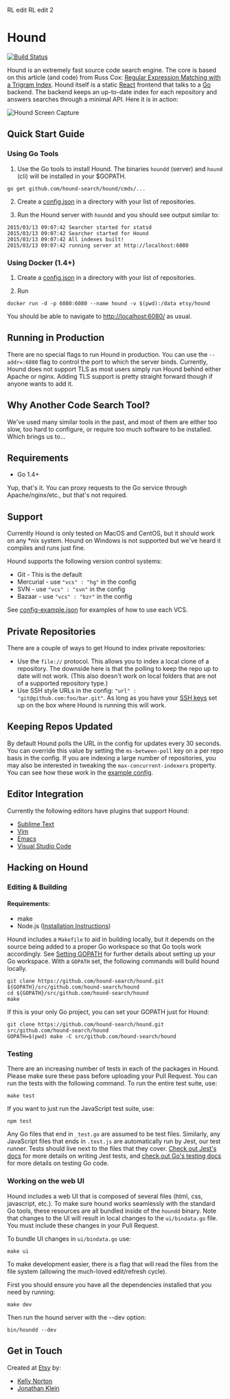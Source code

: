 RL edit
RL edit 2

# Hound

[![Build Status](https://travis-ci.org/hound-search/hound.svg?branch=master)](https://travis-ci.org/hound-search/hound) 

Hound is an extremely fast source code search engine. The core is based on this article (and code) from Russ Cox:
[Regular Expression Matching with a Trigram Index](http://swtch.com/~rsc/regexp/regexp4.html). Hound itself is a static
[React](http://facebook.github.io/react/) frontend that talks to a [Go](http://golang.org/) backend. The backend keeps an up-to-date index for each repository and answers searches through a minimal API. Here it is in action:

![Hound Screen Capture](screen_capture.gif)

## Quick Start Guide

### Using Go Tools

1. Use the Go tools to install Hound. The binaries `houndd` (server) and `hound` (cli) will be installed in your $GOPATH.

```
go get github.com/hound-search/hound/cmds/...
```

2. Create a [config.json](config-example.json) in a directory with your list of repositories.

3. Run the Hound server with `houndd` and you should see output similar to:
```
2015/03/13 09:07:42 Searcher started for statsd
2015/03/13 09:07:42 Searcher started for Hound
2015/03/13 09:07:42 All indexes built!
2015/03/13 09:07:42 running server at http://localhost:6080
```

### Using Docker (1.4+)

1. Create a [config.json](config-example.json) in a directory with your list of repositories.

2. Run 
```
docker run -d -p 6080:6080 --name hound -v $(pwd):/data etsy/hound
```

You should be able to navigate to [http://localhost:6080/](http://localhost:6080/) as usual.


## Running in Production

There are no special flags to run Hound in production. You can use the `--addr=:6880` flag to control the port to which the server binds. Currently, Hound does not support TLS as most users simply run Hound behind either Apache or nginx. Adding TLS support is pretty straight forward though if anyone wants to add it.

## Why Another Code Search Tool?

We've used many similar tools in the past, and most of them are either too slow, too hard to configure, or require too much software to be installed.
Which brings us to...

## Requirements
* Go 1.4+

Yup, that's it. You can proxy requests to the Go service through Apache/nginx/etc., but that's not required.


## Support

Currently Hound is only tested on MacOS and CentOS, but it should work on any *nix system. Hound on Windows is not supported but we've heard it compiles and runs just fine.

Hound supports the following version control systems: 

* Git - This is the default
* Mercurial - use `"vcs" : "hg"` in the config
* SVN - use `"vcs" : "svn"` in the config
* Bazaar - use `"vcs" : "bzr"` in the config

See [config-example.json](config-example.json) for examples of how to use each VCS.

## Private Repositories

There are a couple of ways to get Hound to index private repositories:

* Use the `file://` protocol. This allows you to index a local clone of a repository. The downside here is that the polling to keep the repo up to date will
not work. (This also doesn't work on local folders that are not of a supported repository type.)
* Use SSH style URLs in the config: `"url" : "git@github.com:foo/bar.git"`. As long as you have your 
[SSH keys](https://help.github.com/articles/generating-ssh-keys/) set up on the box where Hound is running this will work.

## Keeping Repos Updated

By default Hound polls the URL in the config for updates every 30 seconds. You can override this value by setting the `ms-between-poll` key on a per repo basis in the config. If you are indexing a large number of repositories, you may also be interested in tweaking the `max-concurrent-indexers` property. You can see how these work in the [example config](config-example.json). 

## Editor Integration

Currently the following editors have plugins that support Hound:

* [Sublime Text](https://github.com/bgreenlee/SublimeHound)
* [Vim](https://github.com/urthbound/hound.vim)
* [Emacs](https://github.com/ryoung786/hound.el)
* [Visual Studio Code](https://github.com/sjzext/vscode-hound)

## Hacking on Hound

### Editing & Building

#### Requirements:
 * make
 * Node.js ([Installation Instructions](https://github.com/joyent/node/wiki/Installing-Node.js-via-package-manager))

Hound includes a `Makefile` to aid in building locally, but it depends on the source being added to a proper Go workspace so that
Go tools work accordingly. See [Setting GOPATH](https://github.com/golang/go/wiki/SettingGOPATH) for further details about setting
up your Go workspace. With a `GOPATH` set, the following commands will build hound locally.

```
git clone https://github.com/hound-search/hound.git ${GOPATH}/src/github.com/hound-search/hound
cd ${GOPATH}/src/github.com/hound-search/hound
make
```

If this is your only Go project, you can set your GOPATH just for Hound:
```
git clone https://github.com/hound-search/hound.git src/github.com/hound-search/hound
GOPATH=$(pwd) make -C src/github.com/hound-search/hound
```

### Testing

There are an increasing number of tests in each of the packages in Hound. Please make sure these pass before uploading your Pull Request. You can run the tests with the following command.
To run the entire test suite, use:

```
make test
```

If you want to just run the JavaScript test suite, use:
```
npm test
```

Any Go files that end in `_test.go` are assumed to be test files.  Similarly, any JavaScript files that ends in `.test.js` are automatically run by Jest, our test runner. Tests should live next to the files that they cover. [Check out Jest's docs](https://jestjs.io/docs/en/getting-started) for more details on writing Jest tests, and [check out Go's testing docs](https://golang.org/pkg/testing/) for more details on testing Go code.

### Working on the web UI

Hound includes a web UI that is composed of several files (html, css, javascript, etc.). To make sure hound works seamlessly with the standard Go tools, these resources are all bundled inside of the `houndd` binary. Note that changes to the UI will result in local changes to the `ui/bindata.go` file. You must include these changes in your Pull Request.

To bundle UI changes in `ui/bindata.go` use:

```
make ui
```

To make development easier, there is a flag that will read the files from the file system (allowing the much-loved edit/refresh cycle).

First you should ensure you have all the dependencies installed that you need by running:

```
make dev
```

Then run the hound server with the --dev option:

```
bin/houndd --dev
```

## Get in Touch

Created at [Etsy](https://www.etsy.com) by:

* [Kelly Norton](https://github.com/kellegous)
* [Jonathan Klein](https://github.com/jklein)

